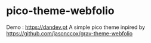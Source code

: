 # pico-theme-webfolio

Demo : https://dandev.pt
A simple pico theme inpired by https://github.com/jasonccox/grav-theme-webfolio
